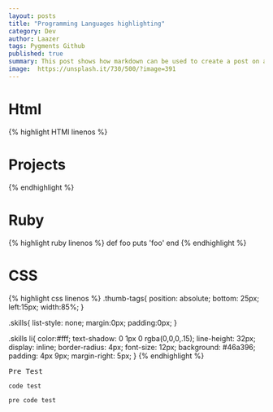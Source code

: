 ```yaml
---
layout: posts
title: "Programming Languages highlighting"
category: Dev
author: Laazer
tags: Pygments Github
published: true
summary: This post shows how markdown can be used to create a post on a website.
image:  https://unsplash.it/730/500/?image=391
---
```


#   Html

{% highlight HTMl linenos %}
<div class="row">
    <div class="col-lg-12 intro">
        <h1>Projects</h1>
    </div>
</div>
{% endhighlight %}

#   Ruby

{% highlight ruby linenos %}
def foo
  puts 'foo'
end
{% endhighlight %}

#   CSS

{% highlight css linenos %}
.thumb-tags{
    position: absolute;
    bottom: 25px;
    left:15px;
    width:85%;
}

.skills{
    list-style: none;
    margin:0px;
    padding:0px;
}

.skills li{
    color:#fff;
    text-shadow: 0 1px 0 rgba(0,0,0,.15);
    line-height: 32px;
    display: inline;
    border-radius: 4px;
    font-size: 12px;
    background: #46a396;
    padding: 4px 9px;
    margin-right: 5px;
}
{% endhighlight %}


<pre>Pre Test</pre>

<code>code test</code>

<pre><code>pre code test</code></pre>
